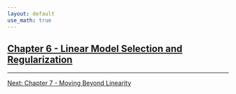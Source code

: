 ```yaml
---
layout: default
use_math: true
---
```


## [Chapter 6 - Linear Model Selection and Regularization][jekyll-site-chapter-6]

---

[Next: Chapter 7 - Moving Beyond Linearity][jekyll-site-chapter-7]

<a id="bottom"></a>

[jekyll-site-chapter-6]: chapter-06.html "stats-learning-notes -- Chapter 6 - Linear Model Selection and Regularization"
[jekyll-site-chapter-7]: chapter-07.html "stats-learning-notes -- Chapter 7 - Moving Beyond Linearity"
